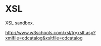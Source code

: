 XSL
===

XSL sandbox.

http://www.w3schools.com/xsl/tryxslt.asp?xmlfile=cdcatalog&xsltfile=cdcatalog